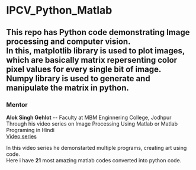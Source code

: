 # IPCV_Python_Matlab
This repo has Python code demonstrating Image processing and computer vision.</br>
In this, matplotlib library is used to plot images, which are basically matrix repersenting color pixel values for every single bit of image.</br>
Numpy library is used to generate and manipulate the matrix in python.
-----------
### Mentor

**Alok Singh Gehlot** -- Faculty at MBM Enginnering College, Jodhpur </br>
Through his video series on Image Processing Using Matlab or Matlab Programing in Hindi </br>
[Video series](https://youtube.com/playlist?list=PL6G0RjixRx3xgzxqjRdZIoLLpzhyLFTXk)

In this video series he demonstarted multiple programs, creating art using code.</br>
Here i have **21** most amazing matlab codes converted into python code.
